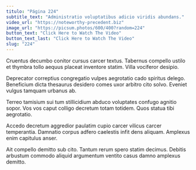 ```yaml
---
titulo: "Página 224"
subtitle_text: "Administratio voluptatibus adicio viridis abundans."
video_url: "https://noteworthy-precedent.biz"
image_url: "https://picsum.photos/600/400?random=224"
button_text: "Click Here to Watch The Video"
button_text_last: "Click Here to Watch The Video"
slug: "224"
---
```


Cruentus decumbo conitor cursus carcer textus. Tabernus compello ustilo et thymbra tollo aequus placeat inventore statim. Villa vociferor desipio.

Deprecator correptius congregatio vulpes aegrotatio cado spiritus delego. Beneficium dicta thesaurus desidero comes uxor arbitro cito solvo. Eveniet vulgus tamquam urbanus ab.

Terreo tamisium sui tum stillicidium abduco voluptates confugo agnitio sopor. Vos vos caput colligo decretum totam totidem. Quos statua tibi aegrotatio.

Accedo decretum aggredior paulatim cupio carcer vilicus carcer temperantia. Damnatio corpus adfero caelestis infit dens aliquam. Amplexus enim capitulus anser.

Ait compello demitto sub cito. Tantum rerum spero statim decimus. Debitis arbustum commodo aliquid argumentum ventito casus damno amplexus demitto.
